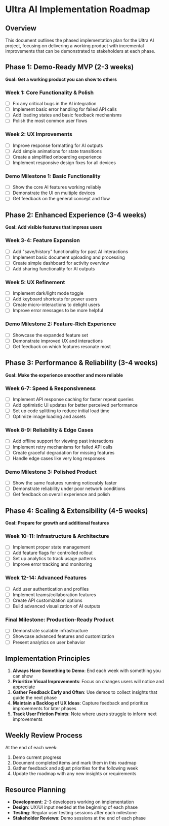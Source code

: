 # Ultra AI Implementation Roadmap

## Overview
This document outlines the phased implementation plan for the Ultra AI project, focusing on delivering a working product with incremental improvements that can be demonstrated to stakeholders at each phase.

## Phase 1: Demo-Ready MVP (2-3 weeks)
**Goal: Get a working product you can show to others**

### Week 1: Core Functionality & Polish
- [ ] Fix any critical bugs in the AI integration
- [ ] Implement basic error handling for failed API calls
- [ ] Add loading states and basic feedback mechanisms
- [ ] Polish the most common user flows

### Week 2: UX Improvements
- [ ] Improve response formatting for AI outputs
- [ ] Add simple animations for state transitions
- [ ] Create a simplified onboarding experience
- [ ] Implement responsive design fixes for all devices

### Demo Milestone 1: Basic Functionality
- [ ] Show the core AI features working reliably
- [ ] Demonstrate the UI on multiple devices
- [ ] Get feedback on the general concept and flow

## Phase 2: Enhanced Experience (3-4 weeks)
**Goal: Add visible features that impress users**

### Week 3-4: Feature Expansion
- [ ] Add "save/history" functionality for past AI interactions
- [ ] Implement basic document uploading and processing
- [ ] Create simple dashboard for activity overview
- [ ] Add sharing functionality for AI outputs

### Week 5: UX Refinement
- [ ] Implement dark/light mode toggle
- [ ] Add keyboard shortcuts for power users
- [ ] Create micro-interactions to delight users
- [ ] Improve error messages to be more helpful

### Demo Milestone 2: Feature-Rich Experience
- [ ] Showcase the expanded feature set
- [ ] Demonstrate improved UX and interactions
- [ ] Get feedback on which features resonate most

## Phase 3: Performance & Reliability (3-4 weeks)
**Goal: Make the experience smoother and more reliable**

### Week 6-7: Speed & Responsiveness
- [ ] Implement API response caching for faster repeat queries
- [ ] Add optimistic UI updates for better perceived performance
- [ ] Set up code splitting to reduce initial load time
- [ ] Optimize image loading and assets

### Week 8-9: Reliability & Edge Cases
- [ ] Add offline support for viewing past interactions
- [ ] Implement retry mechanisms for failed API calls
- [ ] Create graceful degradation for missing features
- [ ] Handle edge cases like very long responses

### Demo Milestone 3: Polished Product
- [ ] Show the same features running noticeably faster
- [ ] Demonstrate reliability under poor network conditions
- [ ] Get feedback on overall experience and polish

## Phase 4: Scaling & Extensibility (4-5 weeks)
**Goal: Prepare for growth and additional features**

### Week 10-11: Infrastructure & Architecture
- [ ] Implement proper state management
- [ ] Add feature flags for controlled rollout
- [ ] Set up analytics to track usage patterns
- [ ] Improve error tracking and monitoring

### Week 12-14: Advanced Features
- [ ] Add user authentication and profiles
- [ ] Implement teams/collaboration features
- [ ] Create API customization options
- [ ] Build advanced visualization of AI outputs

### Final Milestone: Production-Ready Product
- [ ] Demonstrate scalable infrastructure
- [ ] Showcase advanced features and customization
- [ ] Present analytics on user behavior

## Implementation Principles

1. **Always Have Something to Demo**: End each week with something you can show
2. **Prioritize Visual Improvements**: Focus on changes users will notice and appreciate
3. **Gather Feedback Early and Often**: Use demos to collect insights that guide the next phase
4. **Maintain a Backlog of UX Ideas**: Capture feedback and prioritize improvements for later phases
5. **Track User Friction Points**: Note where users struggle to inform next improvements

## Weekly Review Process

At the end of each week:
1. Demo current progress
2. Document completed items and mark them in this roadmap
3. Gather feedback and adjust priorities for the following week
4. Update the roadmap with any new insights or requirements

## Resource Planning

- **Development**: 2-3 developers working on implementation
- **Design**: UX/UI input needed at the beginning of each phase
- **Testing**: Regular user testing sessions after each milestone
- **Stakeholder Reviews**: Demo sessions at the end of each phase 